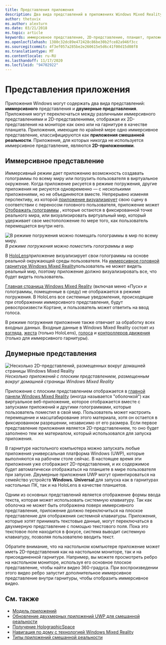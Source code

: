 ```yaml
---
title: Представления приложения
description: Два вида представлений в приложениях Windows Mixed Reality — это иммерсивное представление и 2D-представления.
author: thetuvix
ms.author: alexturn
ms.date: 03/21/2018
ms.topic: article
keywords: иммерсивное представление, 2D-представление, планшет, приложение, гарнитура смешанной реальности, гарнитура Windows Mixed, гарнитура виртуальной реальности, HoloLens, МРТК, набор средств смешанной реальности
ms.openlocfilehash: 1380c32dc89e472428c86be30b2fce82a946f3cc
ms.sourcegitcommit: 4f3ef057a285be2e260615e5d6c41f00d15d08f8
ms.translationtype: MT
ms.contentlocale: ru-RU
ms.lasthandoff: 11/17/2020
ms.locfileid: "94702922"
---
```

# <a name="app-views"></a>Представления приложения

Приложения Windows могут содержать два вида представлений: **иммерсивного** представления и **двумерные представления**. Приложения могут переключаться между различными иммерсивного представлениями и 2D-представлениями, отображая их 2D-представления на мониторе как окно или на гарнитуре в качестве планшета. Приложения, имеющие по крайней мере одно иммерсивное представление, классифицируются как **приложения смешанной реальности**. Приложения, для которых никогда не используется иммерсивное представление, являются **2D-приложениями**.

## <a name="immersive-views"></a>Иммерсивное представление

Иммерсивный режим дает приложению возможность создавать голограммы по всему миру или погрузить пользователя в виртуальное окружение. Когда приложение рисуется в режиме погружения, другие приложения не рисуются одновременно &mdash; с несколькими приложениями, но не объединяются вместе. Непрерывно изменяя перспективу, из которой [приложение визуализирует](../develop/platform-capabilities-and-apis/rendering.md) свою сцену в соответствии с переносом головного пользователя, приложение может [Отображать голограммы](coordinate-systems.md) , которые остаются в фиксированной точке реального мира, или визуализировать виртуальный мир, который удерживает свое местоположение по мере того, как пользователь перемещается внутри него.

![В режиме погружения можно помещать голограммы в мир по всему миру.](images/designoverview-940px.jpg)<br>
*В режиме погружения можно поместить голограммы в мир*

В [HoloLens](https://docs.microsoft.com/hololens/hololens1-hardware)приложение визуализирует свои голограммы на основе реальной окружающей среды пользователя. На [иммерсивное головной гарнитуре Windows Mixed Reality](../discover/immersive-headset-hardware-details.md)пользователь не может видеть реальный мир, поэтому приложение должно визуализировать все, что будет видеть пользователь.

[Главная страница Windows Mixed Reality](../discover/navigating-the-windows-mixed-reality-home.md) (включая меню «Пуск» и голограммы, помещенные в среду) не отображается в режиме погружения. В HoloLens все системные уведомления, происходящие при отображении иммерсивного представления, будут ревоспроизвести Кортане, и пользователь может ответить на ввод голоса.

В режиме погружения приложение также отвечает за обработку всех входных данных. Входные данные в Windows Mixed Reality состоят из [взгляда](gaze-and-commit.md), [жеста](gaze-and-commit.md#composite-gestures) (только HoloLens), [голоса](voice-input.md) и [контроллеров движения](motion-controllers.md) (только для иммерсивного гарнитуры).

## <a name="2d-views"></a>Двумерные представления

![Несколько 2D-представлений, размещенных вокруг домашней страницы Windows Mixed Reality](images/teleportation-940px.png)<br>
*Несколько приложений с плоским представлением, размещенным вокруг домашней страницы Windows Mixed Reality*

Приложение с плоским представлением отображается в [главной панели Windows Mixed Reality](../discover/navigating-the-windows-mixed-reality-home.md) (иногда называется "оболочкой") как виртуальное веб-приложение, которое отображается вместе с запусками приложений и другими голограммами, которые пользователь поместил в свой мир. Пользователь может настроить перемещение и масштабирование этого материала, хотя он остается в фиксированном разрешении, независимо от его размера. Если первое представление приложения является 2D-представлением, то оно будет заполнено тем же материалом, который использовался для запуска приложения.

В гарнитуре настольного компьютера можно запускать любые приложения универсальная платформа Windows (UWP), которые выполняются на рабочем столе сейчас. В настоящее время эти приложения уже отображают 2D-представления, и их содержимое будет автоматически отображаться на планшете в мире пользователя при запуске. Двумерные приложения UWP могут ориентироваться на семейство устройств **Windows. Universal** для запуска как в гарнитурах настольных ПК, так и на HoloLens в качестве планшетов.

Одним из основных представлений является отображение формы ввода текста, которая может использовать системную клавиатуру. Так как оболочка не может быть отображена поверх иммерсивного представления, приложение должно переключиться на плоское представление для отображения системной клавиатуры. Приложения, которые хотят принимать текстовые данные, могут переключаться в двухмерную представление с помощью текстового поля. Пока это текстовое поле находится в фокусе, система выводит системную клавиатуру, позволяя пользователю вводить текст.

Обратите внимание, что на настольном компьютере приложение может иметь 2D-представления как на настольном мониторе, так и на присоединенной гарнитуре. Например, вы можете просмотреть ребро на настольном мониторе, используя его основное плоское представление, чтобы найти видео 360-градуса. При воспроизведении этого видео ребро запустит дополнительное иммерсивное представление внутри гарнитуры, чтобы отобразить иммерсивное видео.

## <a name="see-also"></a>См. также

* [Модель приложений](app-model.md)
* [Обновление двухмерных приложений UWP для смешанной реальности](../develop/porting-apps/building-2d-apps.md)
* [Получение HolographicSpace](../develop/native/getting-a-holographicspace.md)
* [Навигация по дому с технологией Windows Mixed Reality](../discover/navigating-the-windows-mixed-reality-home.md)
* [Типы приложений смешанной реальности](types-of-mixed-reality-apps.md)
